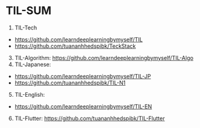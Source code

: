 # TIL-SUM

1. TIL-Tech
- https://github.com/learndeeplearningbymyself/TIL
- https://github.com/tuananhhedspibk/TeckStack
3. TIL-Algorithm: https://github.com/learndeeplearningbymyself/TIL-Algo
4. TIL-Japanese:
- https://github.com/learndeeplearningbymyself/TIL-JP
- https://github.com/tuananhhedspibk/TIL-N1
5. TIL-English:
- https://github.com/learndeeplearningbymyself/TIL-EN
6. TIL-Flutter: https://github.com/tuananhhedspibk/TIL-Flutter
